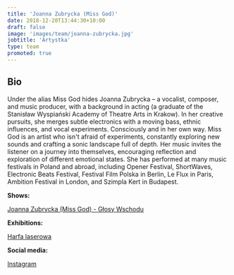 ```yaml
---
title: 'Joanna Zubrycka (Miss God)'
date: 2018-12-20T13:44:30+10:00
draft: false
image: 'images/team/joanna-zubrycka.jpg'
jobtitle: 'Artystka'
type: team
promoted: true
---
```


## Bio

Under the alias Miss God hides Joanna Zubrycka – a vocalist, composer, and music producer, with a background in acting (a graduate of the Stanisław Wyspiański Academy of Theatre Arts in Krakow). In her creative pursuits, she merges subtle electronics with a moving bass, ethnic influences, and vocal experiments.  Consciously and in her own way.
Miss God is an artist who isn't afraid of experiments, constantly exploring new sounds and crafting a sonic landscape  full of depth. Her music invites the listener on a journey into themselves, encouraging reflection and exploration of different emotional states.
She has performed at many music festivals in Poland and abroad, including Opener Festival, ShortWaves, Electronic Beats Festival, Festival Film Polska in Berlin, Le Flux in Paris, Ambition Festival in London, and Szimpla Kert in Budapest.


**Shows:**

[Joanna Zubrycka (Miss God) - Głosy Wschodu](/pokazy/joanna-zubrycka)

**Exhibitions:**

[Harfa laserowa](/wystawy/harfa-laserowa)

**Social media:**

[Instagram](https://www.instagram.com/missgodmusic/)